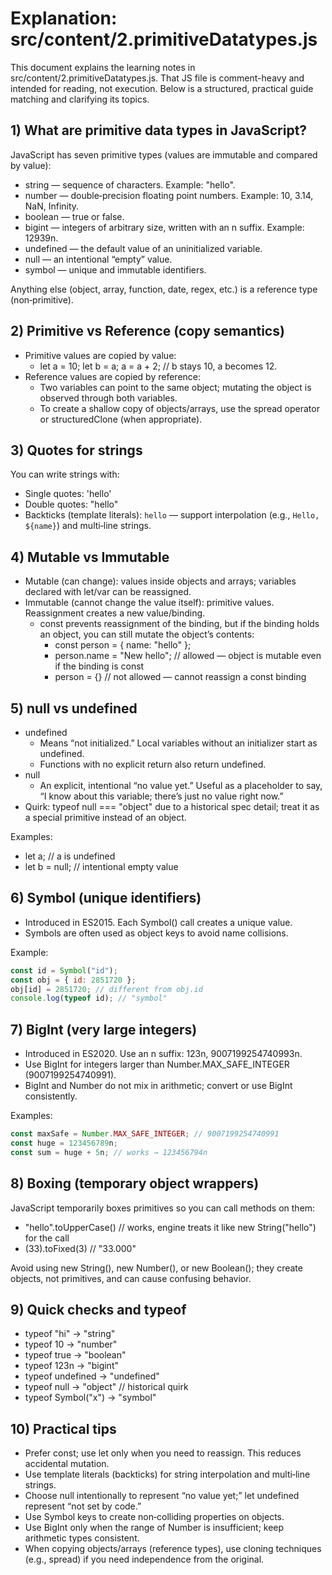 # Explanation: src/content/2.primitiveDatatypes.js

This document explains the learning notes in src/content/2.primitiveDatatypes.js. That JS file is comment-heavy and intended for reading, not execution. Below is a structured, practical guide matching and clarifying its topics.

## 1) What are primitive data types in JavaScript?

JavaScript has seven primitive types (values are immutable and compared by value):
- string — sequence of characters. Example: "hello".
- number — double‑precision floating point numbers. Example: 10, 3.14, NaN, Infinity.
- boolean — true or false.
- bigint — integers of arbitrary size, written with an n suffix. Example: 12939n.
- undefined — the default value of an uninitialized variable.
- null — an intentional “empty” value.
- symbol — unique and immutable identifiers.

Anything else (object, array, function, date, regex, etc.) is a reference type (non‑primitive).

## 2) Primitive vs Reference (copy semantics)

- Primitive values are copied by value:
  - let a = 10; let b = a; a = a + 2; // b stays 10, a becomes 12.
- Reference values are copied by reference:
  - Two variables can point to the same object; mutating the object is observed through both variables.
  - To create a shallow copy of objects/arrays, use the spread operator or structuredClone (when appropriate).

## 3) Quotes for strings

You can write strings with:
- Single quotes: 'hello'
- Double quotes: "hello"
- Backticks (template literals): `hello` — support interpolation (e.g., `Hello, ${name}`) and multi‑line strings.

## 4) Mutable vs Immutable

- Mutable (can change): values inside objects and arrays; variables declared with let/var can be reassigned.
- Immutable (cannot change the value itself): primitive values. Reassignment creates a new value/binding.
  - const prevents reassignment of the binding, but if the binding holds an object, you can still mutate the object’s contents:
    - const person = { name: "hello" };
    - person.name = "New hello"; // allowed — object is mutable even if the binding is const
    - person = {} // not allowed — cannot reassign a const binding

## 5) null vs undefined

- undefined
  - Means “not initialized.” Local variables without an initializer start as undefined.
  - Functions with no explicit return also return undefined.
- null
  - An explicit, intentional “no value yet.” Useful as a placeholder to say, “I know about this variable; there’s just no value right now.”
- Quirk: typeof null === "object" due to a historical spec detail; treat it as a special primitive instead of an object.

Examples:
- let a; // a is undefined
- let b = null; // intentional empty value

## 6) Symbol (unique identifiers)

- Introduced in ES2015. Each Symbol() call creates a unique value.
- Symbols are often used as object keys to avoid name collisions.

Example:
```js
const id = Symbol("id");
const obj = { id: 2851720 };
obj[id] = 2851720; // different from obj.id
console.log(typeof id); // "symbol"
```

## 7) BigInt (very large integers)

- Introduced in ES2020. Use an n suffix: 123n, 9007199254740993n.
- Use BigInt for integers larger than Number.MAX_SAFE_INTEGER (9007199254740991).
- BigInt and Number do not mix in arithmetic; convert or use BigInt consistently.

Examples:
```js
const maxSafe = Number.MAX_SAFE_INTEGER; // 9007199254740991
const huge = 123456789n;
const sum = huge + 5n; // works → 123456794n
```

## 8) Boxing (temporary object wrappers)

JavaScript temporarily boxes primitives so you can call methods on them:
- "hello".toUpperCase() // works, engine treats it like new String("hello") for the call
- (33).toFixed(3) // "33.000"

Avoid using new String(), new Number(), or new Boolean(); they create objects, not primitives, and can cause confusing behavior.

## 9) Quick checks and typeof

- typeof "hi" → "string"
- typeof 10 → "number"
- typeof true → "boolean"
- typeof 123n → "bigint"
- typeof undefined → "undefined"
- typeof null → "object" // historical quirk
- typeof Symbol("x") → "symbol"

## 10) Practical tips

- Prefer const; use let only when you need to reassign. This reduces accidental mutation.
- Use template literals (backticks) for string interpolation and multi‑line strings.
- Choose null intentionally to represent “no value yet;” let undefined represent “not set by code.”
- Use Symbol keys to create non‑colliding properties on objects.
- Use BigInt only when the range of Number is insufficient; keep arithmetic types consistent.
- When copying objects/arrays (reference types), use cloning techniques (e.g., spread) if you need independence from the original.
